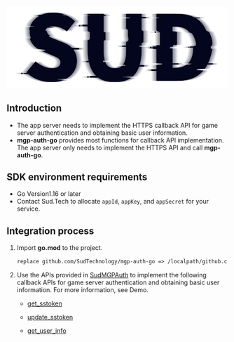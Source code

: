 #

![SUD](../Resource/logo.png)

## Introduction

- The app server needs to implement the HTTPS callback API for game server authentication and obtaining basic user information.
- **mgp-auth-go** provides most functions for callback API implementation. The app server only needs to implement the HTTPS API and call **mgp-auth-go**.

## SDK environment requirements

- Go Version1.16 or later
- Contact Sud.Tech to allocate `appId`, `appKey`, and `appSecret` for your service.

## Integration process

1. Import **go.mod** to the project.

    ```xml
   replace github.com/SudTechnology/mgp-auth-go => /localpath/github.com/SudTechnology/mgp-auth-go
   ```

2. Use the APIs provided in [SudMGPAuth](SDK/SudMGPAuth-Go.md) to implement the following callback APIs for game server authentication and obtaining basic user information. For more information, see Demo.

    - [get_sstoken](./HttpsCallback/get_sstoken.md)

    - [update_sstoken](./HttpsCallback/update_sstoken.md)

    - [get_user_info](./HttpsCallback/get_user_info.md)

